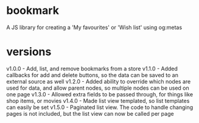 bookmark
========

A JS library for creating a 'My favourites' or 'Wish list' using og:metas

versions
========

v1.0.0 - Add, list, and remove bookmarks from a store
v1.1.0 - Added callbacks for add and delete buttons, so the data can be saved to an external source as well
v1.2.0 - Added ability to override which nodes are used for data, and allow parent nodes, so multiple nodes can be used on one page
v1.3.0 - Allowed extra fields to be passed through, for things like shop items, or movies
v1.4.0 - Made list view templated, so list templates can easily be set
v1.5.0 - Paginated list view. The code to handle changing pages is not included, but the list view can now be called per page
